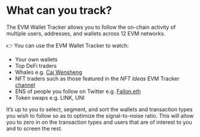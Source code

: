 # What can you track?

The EVM Wallet Tracker allows you to follow the on-chain activity of multiple users, addresses, and wallets across 12 EVM networks.

👉 You can use the EVM Wallet Tracker to watch:

* Your own wallets
* Top DeFi traders
* Whales e.g. [Cai Wensheng](https://etherscan.io/address/0x4093fbe60ab50ab79a5bd32fa2adec255372f80e)
* NFT traders such as those featured in the _NFT Ideas_ EVM Tracker [channel](https://t.me/NFTideasEVMTracker)
* ENS of people you follow on Twitter e.g. [Fallon.eth](https://twitter.com/jimmyfallon)
* Token swaps e.g. LINK, UNI

It’s up to you to select, segment, and sort the wallets and transaction types you wish to follow so as to optimize the signal-to-noise ratio. This will allow you to zero in on the transaction types and users that are of interest to you and to screen the rest.
